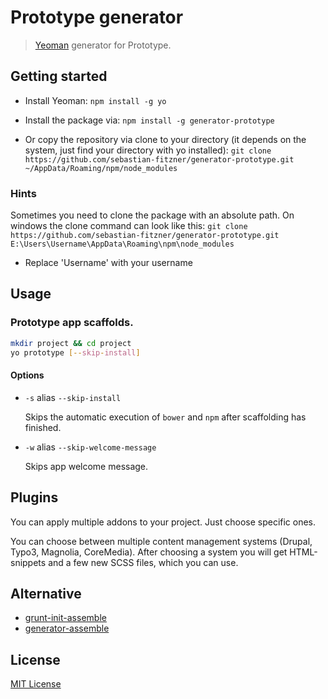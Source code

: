 # Prototype generator

> [Yeoman][yeoman] generator for Prototype.

## Getting started
- Install Yeoman:
    `npm install -g yo`

- Install the package via:
    `npm install -g generator-prototype`

- Or copy the repository via clone to your directory (it depends on the system, just find your directory with yo installed):
    `git clone https://github.com/sebastian-fitzner/generator-prototype.git ~/AppData/Roaming/npm/node_modules`

### Hints
Sometimes you need to clone the package with an absolute path. On windows the clone command can look like this:
`git clone https://github.com/sebastian-fitzner/generator-prototype.git E:\Users\Username\AppData\Roaming\npm\node_modules`
- Replace 'Username' with your username
 
## Usage

### Prototype app scaffolds.

```bash
mkdir project && cd project
yo prototype [--skip-install]
```

#### Options

* `-s` alias `--skip-install`

  Skips the automatic execution of `bower` and `npm` after scaffolding has finished.

* `-w` alias `--skip-welcome-message`

  Skips app welcome message.

## Plugins
You can apply multiple addons to your project. Just choose specific ones.

You can choose between multiple content management systems (Drupal, Typo3, Magnolia, CoreMedia). 
After choosing a system you will get HTML-snippets and a few new SCSS files, which you can use.

## Alternative

 * [grunt-init-assemble](https://github.com/assemble/grunt-init-assemble)
 * [generator-assemble](https://github.com/assemble/generator-assemble)


## License
[MIT License](http://en.wikipedia.org/wiki/MIT_License)

[yeoman]: http://yeoman.io/

